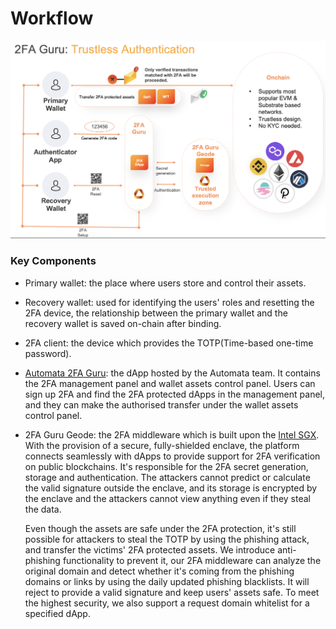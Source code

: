 # Workflow

![](../../assets/2fa/workflow.png)

### Key Components
* Primary wallet: the place where users store and control their assets.

* Recovery wallet: used for identifying the users' roles and resetting the 2FA device, the relationship between the primary wallet and the recovery wallet is saved on-chain after binding.

* 2FA client: the device which provides the TOTP(Time-based one-time password).

* [Automata 2FA Guru](https://app.2fa.guru): the dApp hosted by the Automata team. It contains the 2FA management panel and wallet assets control panel. Users can sign up 2FA and find the 2FA protected dApps in the management panel, and they can make the authorised transfer under the wallet assets control panel.

* 2FA Guru Geode: the 2FA middleware which is built upon the [Intel SGX](https://medium.com/atanetwork/introduction-to-sgx-the-eli5-3abf25e50057). With the provision of a secure, fully-shielded enclave, the platform connects seamlessly with dApps to provide support for 2FA verification on public blockchains. It's responsible for the 2FA secret generation, storage and authentication. The attackers cannot predict or calculate the valid signature outside the enclave, and its storage is encrypted by the enclave and the attackers cannot view anything even if they steal the data.

  Even though the assets are safe under the 2FA protection, it's still possible for attackers to steal the TOTP by using the phishing attack, and transfer the victims' 2FA protected assets. We introduce anti-phishing functionality to prevent it, our 2FA middleware can analyze the original domain and detect whether it's coming from the phishing domains or links by using the daily updated phishing blacklists. It will reject to provide a valid signature and keep users' assets safe. To meet the highest security, we also support a request domain whitelist for a specified dApp.
